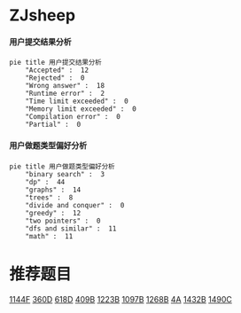 # ZJsheep

<!-- tabs:start -->



#### **用户提交结果分析**

```mermaid
pie title 用户提交结果分析
    "Accepted" :  12
    "Rejected" :  0
    "Wrong answer" :  18
    "Runtime error" :  2
    "Time limit exceeded" :  0
    "Memory limit exceeded" :  0
    "Compilation error" :  0
    "Partial" :  0
```

#### **用户做题类型偏好分析**

```mermaid
pie title 用户做题类型偏好分析
    "binary search" :  3
    "dp" :  44
    "graphs" :  14
    "trees" :  8
    "divide and conquer" :  0
    "greedy" :  12
    "two pointers" :  0
    "dfs and similar" :  11
    "math" :  11
```



<!-- tabs:end -->
# 推荐题目
[1144F](https://codeforces.com/contest/1144/problem/F)
[360D](https://codeforces.com/contest/360/problem/D)
[618D](https://codeforces.com/contest/618/problem/D)
[409B](https://codeforces.com/contest/409/problem/B)
[1223B](https://codeforces.com/contest/1223/problem/B)
[1097B](https://codeforces.com/contest/1097/problem/B)
[1268B](https://codeforces.com/contest/1268/problem/B)
[4A](https://codeforces.com/contest/4/problem/A)
[1432B](https://codeforces.com/contest/1432/problem/B)
[1490C](https://codeforces.com/contest/1490/problem/C)
